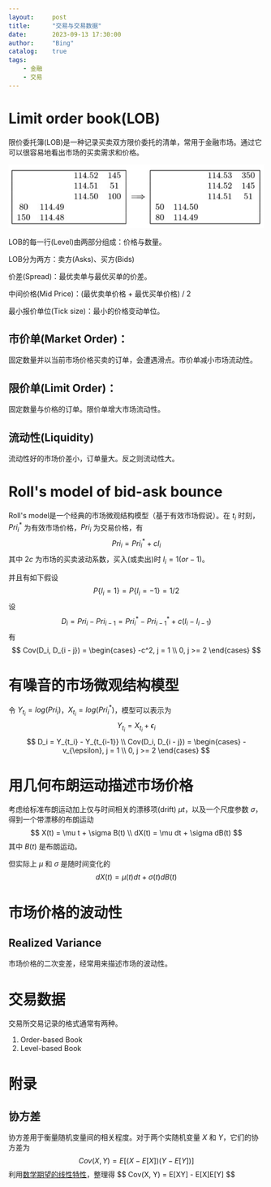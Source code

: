 ```yaml
---
layout:     post
title:      "交易与交易数据"
date:       2023-09-13 17:30:00
author:     "Bing"
catalog:    true
tags:
    - 金融
    - 交易
---
```


# Limit order book(LOB)
限价委托簿(LOB)是一种记录买卖双方限价委托的清单，常用于金融市场。通过它可以很容易地看出市场的买卖需求和价格。

![](/img/post/limit-order-book.png "限价委托簿。当市场出现114.50价格150份的限价买单时，市场发生订单撮合，限价委托簿变化")

LOB的每一行(Level)由两部分组成：价格与数量。

LOB分为两方：卖方(Asks)、买方(Bids)

价差(Spread)：最优卖单与最优买单的价差。

中间价格(Mid Price)：(最优卖单价格 + 最优买单价格) / 2

最小报价单位(Tick size)：最小的价格变动单位。

## 市价单(Market Order)：
固定数量并以当前市场价格买卖的订单，会遭遇滑点。市价单减小市场流动性。

## 限价单(Limit Order)：
固定数量与价格的订单。限价单增大市场流动性。

## 流动性(Liquidity)
流动性好的市场价差小，订单量大。反之则流动性大。

# Roll's model of bid-ask bounce
Roll's model是一个经典的市场微观结构模型（基于有效市场假说）。在 $t_i$ 时刻，$Pri^*_i$ 为有效市场价格，$Pri_i$ 为交易价格，有
$$
    Pri_i = Pri^*_i + cI_i
$$
其中 $2c$ 为市场的买卖波动系数，买入(或卖出)时 $I_i = 1 (or -1)$。

并且有如下假设
$$
    P\{I_i = 1\} = P\{I_i = -1\} = 1 / 2
$$
设
$$
    D_i = Pri_i - Pri_{i-1} = Pri^*_i - Pri^*_{i-1} + c(I_i - I_{i-1})
$$
有
$$
    Cov(D_i, D_{i - j}) =
    \begin{cases}
        -c^2, j = 1 \\
        0, j >= 2
    \end{cases}
$$

# 有噪音的市场微观结构模型
令 $Y_{t_i} = log(Pri_i)$，$X_{t_i} = log(Pri^*_i)$，模型可以表示为
$$
    Y_{t_i} = X_{t_i} + \epsilon_i
$$
$$
    D_i = Y_{t_i} - Y_{t_{i-1}} \\
    Cov(D_i, D_{i - j}) =
    \begin{cases}
        -v_{\epsilon}, j = 1 \\
        0, j >= 2
    \end{cases}
$$

# 用几何布朗运动描述市场价格
考虑给标准布朗运动加上仅与时间相关的漂移项(drift) $\mu t$，以及一个尺度参数 $\sigma$，得到一个带漂移的布朗运动
$$
    X(t) = \mu t + \sigma B(t) \\
    dX(t) = \mu dt + \sigma dB(t)
$$
其中 $B(t)$ 是布朗运动。

但实际上 $\mu$ 和 $\sigma$ 是随时间变化的
$$
    dX(t) = \mu(t) dt + \sigma(t) dB(t)
$$

# 市场价格的波动性
## Realized Variance
市场价格的二次变差，经常用来描述市场的波动性。

# 交易数据
交易所交易记录的格式通常有两种。

1. Order-based Book
2. Level-based Book

# 附录
## 协方差
协方差用于衡量随机变量间的相关程度。对于两个实随机变量 $X$ 和 $Y$，它们的协方差为
$$
    Cov(X, Y) = E[(X - E[X]) (Y - E[Y])]
$$
利用[数学期望的线性特性](https://eng.libretexts.org/Bookshelves/Computer_Science/Programming_and_Computation_Fundamentals/Mathematics_for_Computer_Science_(Lehman_Leighton_and_Meyer)/04%3A_Probability/18%3A_Random_Variables/18.05%3A__Linearity_of_Expectation)，整理得
$$
    Cov(X, Y) = E[XY] - E[X]E[Y]
$$